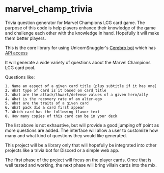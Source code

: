 # marvel_champ_trivia
Trivia question generator for Marvel Champions LCG card game.  The purpose of this code is help players enhance their knowledge of the game and challenge each other with the knowledge in hand.  Hopefully it will make them better players.

This is the core library for using UnicornSnuggler's [Cerebro bot](https://github.com/UnicornSnuggler/Cerebro) which has
[API access](https://cerebro-beta-bot.herokuapp.com/cards)

It will generate a wide variety of questions about the Marvel Champions LCG card pool. 

Questions like:

    1. Name an aspect of a given card title (plus subtitle if it has one)
    2. What type of card is it based on card title
    3. What are the attack/thwart/defense values of a given hero/ally
    4. What is the recovery rate of an alter-ego
    5. What are the traits of a given card
    6. What pack did a card first appear 
    7. Which card has the following flavor text
    8. How many copies of this card can be in your deck

The list above is not exhaustive, but will provide a good jumping off point as more questions are added. The interface will allow a user to customize how many and what kind of questions they would like generated.

This project will be a library only that will hopefully be integrated into other projects like a trivia bot for Discord or a simple web app.

 The first phase of the project will focus on the player cards.  Once that is well tested and working, the next phase will bring villain cards into the mix.
